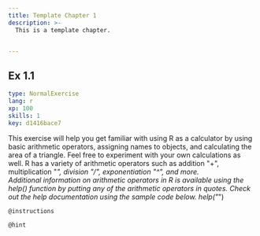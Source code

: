 ```yaml
---
title: Template Chapter 1
description: >-
  This is a template chapter.


---
```

## Ex 1.1

```yaml
type: NormalExercise
lang: r
xp: 100
skills: 1
key: d1416bace7
```

This exercise will help you get familiar with using R as a calculator by using basic arithmetic operators, assigning names to objects, and calculating the area of a triangle.
Feel free to experiment with your own calculations as well.
R has a variety of arithmetic operators such as addition "+", multiplication "*",  division "/", exponentiation "^", and more.  
Additional information on arithmetic operators in R is available using the help() function  by putting any of the arithmetic operators in quotes.
Check out the help documentation using the sample code below.
help("*")

`@instructions`


`@hint`










